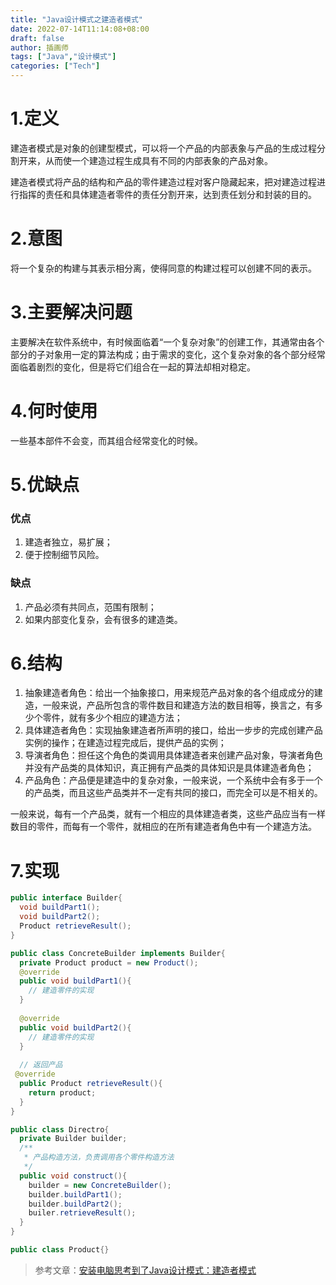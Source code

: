 ```yaml
---
title: "Java设计模式之建造者模式"
date: 2022-07-14T11:14:08+08:00
draft: false
author: 插画师
tags: ["Java","设计模式"]
categories: ["Tech"]
---
```


# 1.定义

建造者模式是对象的创建型模式，可以将一个产品的内部表象与产品的生成过程分割开来，从而使一个建造过程生成具有不同的内部表象的产品对象。



建造者模式将产品的结构和产品的零件建造过程对客户隐藏起来，把对建造过程进行指挥的责任和具体建造者零件的责任分割开来，达到责任划分和封装的目的。



# 2.意图

将一个复杂的构建与其表示相分离，使得同意的构建过程可以创建不同的表示。



# 3.主要解决问题

主要解决在软件系统中，有时候面临着“一个复杂对象”的创建工作，其通常由各个部分的子对象用一定的算法构成；由于需求的变化，这个复杂对象的各个部分经常面临着剧烈的变化，但是将它们组合在一起的算法却相对稳定。



# 4.何时使用

一些基本部件不会变，而其组合经常变化的时候。



# 5.优缺点

### 优点

1. 建造者独立，易扩展；
2. 便于控制细节风险。

### 缺点

1. 产品必须有共同点，范围有限制；
2. 如果内部变化复杂，会有很多的建造类。



# 6.结构

1. 抽象建造者角色：给出一个抽象接口，用来规范产品对象的各个组成成分的建造，一般来说，产品所包含的零件数目和建造方法的数目相等，换言之，有多少个零件，就有多少个相应的建造方法；
2. 具体建造者角色：实现抽象建造者所声明的接口，给出一步步的完成创建产品实例的操作；在建造过程完成后，提供产品的实例；
3. 导演者角色：担任这个角色的类调用具体建造者来创建产品对象，导演者角色并没有产品类的具体知识，真正拥有产品类的具体知识是具体建造者角色；
4. 产品角色：产品便是建造中的复杂对象，一般来说，一个系统中会有多于一个的产品类，而且这些产品类并不一定有共同的接口，而完全可以是不相关的。

一般来说，每有一个产品类，就有一个相应的具体建造者类，这些产品应当有一样数目的零件，而每有一个零件，就相应的在所有建造者角色中有一个建造方法。



# 7.实现

```Java
public interface Builder{
  void buildPart1();
  void buildPart2();
  Product retrieveResult();
}
```



```Java
public class ConcreteBuilder implements Builder{
  private Product product = new Product();
  @override
  public void buildPart1(){
    // 建造零件的实现
  }
  
  @override 
  public void buildPart2(){
    // 建造零件的实现
  }
  
  // 返回产品
 @override
  public Product retrieveResult(){
    return product;
  }
}
```



```Java
public class Directro{
  private Builder builder;
  /**
   * 产品构造方法，负责调用各个零件构造方法
   */
  public void construct(){
    builder = new ConcreteBuilder();
    builder.buildPart1();
    builder.buildPart2();
    builer.retrieveResult();
  }
}
```



```Java
public class Product{}
```



> 参考文章：[安装电脑思考到了Java设计模式：建造者模式](https://juejin.cn/post/6866754495091572743)
